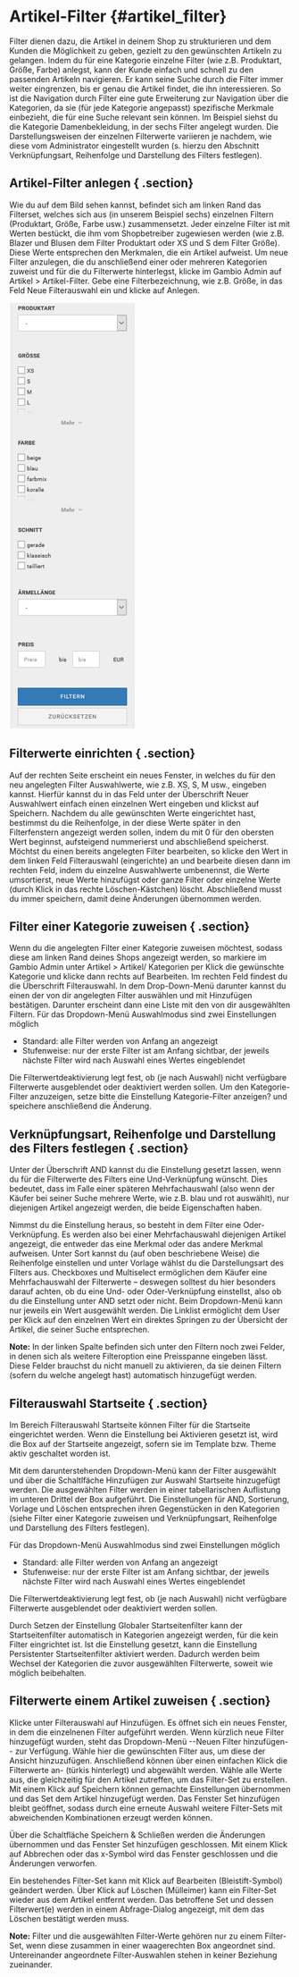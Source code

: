 # Artikel-Filter {#artikel_filter}

Filter dienen dazu, die Artikel in deinem Shop zu strukturieren und dem Kunden die Möglichkeit zu geben, gezielt zu den gewünschten Artikeln zu gelangen. Indem du für eine Kategorie einzelne Filter \(wie z.B. Produktart, Größe, Farbe\) anlegst, kann der Kunde einfach und schnell zu den passenden Artikeln navigieren. Er kann seine Suche durch die Filter immer weiter eingrenzen, bis er genau die Artikel findet, die ihn interessieren. So ist die Navigation durch Filter eine gute Erweiterung zur Navigation über die Kategorien, da sie \(für jede Kategorie angepasst\) spezifische Merkmale einbezieht, die für eine Suche relevant sein können. Im Beispiel siehst du die Kategorie Damenbekleidung, in der sechs Filter angelegt wurden. Die Darstellungsweisen der einzelnen Filterwerte variieren je nachdem, wie diese vom Administrator eingestellt wurden \(s. hierzu den Abschnitt Verknüpfungsart, Reihenfolge und Darstellung des Filters festlegen\).

## Artikel-Filter anlegen { .section}

Wie du auf dem Bild sehen kannst, befindet sich am linken Rand das Filterset, welches sich aus \(in unserem Beispiel sechs\) einzelnen Filtern \(Produktart, Größe, Farbe usw.\) zusammensetzt. Jeder einzelne Filter ist mit Werten bestückt, die ihm vom Shopbetreiber zugewiesen werden \(wie z.B. Blazer und Blusen dem Filter Produktart oder XS und S dem Filter Größe\). Diese Werte entsprechen den Merkmalen, die ein Artikel aufweist. Um neue Filter anzulegen, die du anschließend einer oder mehreren Kategorien zuweist und für die du Filterwerte hinterlegst, klicke im Gambio Admin auf Artikel \> Artikel-Filter. Gebe eine Filterbezeichnung, wie z.B. Größe, in das Feld Neue Filterauswahl ein und klicke auf Anlegen.

![](Bilder/Abb099_Artikel_Filter.PNG "Artikel-Filter")

## Filterwerte einrichten { .section}

Auf der rechten Seite erscheint ein neues Fenster, in welches du für den neu angelegten Filter Auswahlwerte, wie z.B. XS, S, M usw., eingeben kannst. Hierfür kannst du in das Feld unter der Überschrift Neuer Auswahlwert einfach einen einzelnen Wert eingeben und klickst auf Speichern. Nachdem du alle gewünschten Werte eingerichtet hast, bestimmst du die Reihenfolge, in der diese Werte später in den Filterfenstern angezeigt werden sollen, indem du mit 0 für den obersten Wert beginnst, aufsteigend nummerierst und abschließend speicherst. Möchtst du einen bereits angelegten Filter bearbeiten, so klicke den Wert in dem linken Feld Filterauswahl \(eingerichte\) an und bearbeite diesen dann im rechten Feld, indem du einzelne Auswahlwerte umbenennst, die Werte umsortierst, neue Werte hinzufügst oder ganze Filter oder einzelne Werte \(durch Klick in das rechte Löschen-Kästchen\) löscht. Abschließend musst du immer speichern, damit deine Änderungen übernommen werden.

## Filter einer Kategorie zuweisen { .section}

Wenn du die angelegten Filter einer Kategorie zuweisen möchtest, sodass diese am linken Rand deines Shops angezeigt werden, so markiere im Gambio Admin unter Artikel \> Artikel/ Kategorien per Klick die gewünschte Kategorie und klicke dann rechts auf Bearbeiten. Im rechten Feld findest du die Überschrift Filterauswahl. In dem Drop-Down-Menü darunter kannst du einen der von dir angelegten Filter auswählen und mit Hinzufügen bestätigen. Darunter erscheint dann eine Liste mit den von dir ausgewählten Filtern. Für das Dropdown-Menü Auswahlmodus sind zwei Einstellungen möglich

-   Standard: alle Filter werden von Anfang an angezeigt
-   Stufenweise: nur der erste Filter ist am Anfang sichtbar, der jeweils nächste Filter wird nach Auswahl eines Wertes eingeblendet

Die Filterwertdeaktivierung legt fest, ob \(je nach Auswahl\) nicht verfügbare Filterwerte ausgeblendet oder deaktiviert werden sollen. Um den Kategorie-Filter anzuzeigen, setze bitte die Einstellung Kategorie-Filter anzeigen? und speichere anschließend die Änderung.

## Verknüpfungsart, Reihenfolge und Darstellung des Filters festlegen { .section}

Unter der Überschrift AND kannst du die Einstellung gesetzt lassen, wenn du für die Filterwerte des Filters eine Und-Verknüpfung wünscht. Dies bedeutet, dass im Falle einer späteren Mehrfachauswahl \(also wenn der Käufer bei seiner Suche mehrere Werte, wie z.B. blau und rot auswählt\), nur diejenigen Artikel angezeigt werden, die beide Eigenschaften haben.

Nimmst du die Einstellung heraus, so besteht in dem Filter eine Oder-Verknüpfung. Es werden also bei einer Mehrfachauswahl diejenigen Artikel angezeigt, die entweder das eine Merkmal oder das andere Merkmal aufweisen. Unter Sort kannst du \(auf oben beschriebene Weise\) die Reihenfolge einstellen und unter Vorlage wählst du die Darstellungsart des Filters aus. Checkboxes und Multiselect ermöglichen dem Käufer eine Mehrfachauswahl der Filterwerte – deswegen solltest du hier besonders darauf achten, ob du eine Und- oder Oder-Verknüpfung einstellst, also ob du die Einstellung unter AND setzt oder nicht. Beim Dropdown-Menü kann nur jeweils ein Wert ausgewählt werden. Die Linklist ermöglicht dem User per Klick auf den einzelnen Wert ein direktes Springen zu der Übersicht der Artikel, die seiner Suche entsprechen.

**Note:** In der linken Spalte befinden sich unter den Filtern noch zwei Felder, in denen sich als weitere Filteroption eine Preisspanne eingeben lässt. Diese Felder brauchst du nicht manuell zu aktivieren, da sie deinen Filtern \(sofern du welche angelegt hast\) automatisch hinzugefügt werden.

## Filterauswahl Startseite { .section}

Im Bereich Filterauswahl Startseite können Filter für die Startseite eingerichtet werden. Wenn die Einstellung bei Aktivieren gesetzt ist, wird die Box auf der Startseite angezeigt, sofern sie im Template bzw. Theme aktiv geschaltet worden ist.

Mit dem darunterstehenden Dropdown-Menü kann der Filter ausgewählt und über die Schaltlfäche Hinzufügen zur Auswahl Startseite hinzugefügt werden. Die ausgewählten Filter werden in einer tabellarischen Auflistung im unteren Drittel der Box aufgeführt. Die Einstellungen für AND, Sortierung, Vorlage und Löschen entsprechen ihren Gegenstücken in den Kategorien \(siehe Filter einer Kategorie zuweisen und Verknüpfungsart, Reihenfolge und Darstellung des Filters festlegen\).

Für das Dropdown-Menü Auswahlmodus sind zwei Einstellungen möglich

-   Standard: alle Filter werden von Anfang an angezeigt
-   Stufenweise: nur der erste Filter ist am Anfang sichtbar, der jeweils nächste Filter wird nach Auswahl eines Wertes eingeblendet

Die Filterwertdeaktivierung legt fest, ob \(je nach Auswahl\) nicht verfügbare Filterwerte ausgeblendet oder deaktiviert werden sollen.

Durch Setzen der Einstellung Globaler Startseitenfilter kann der Startseitenfilter automatisch in Kategorien angezeigt werden, für die kein Filter eingrichtet ist. Ist die Einstellung gesetzt, kann die Einstellung Persistenter Startseitenfilter aktiviert werden. Dadurch werden beim Wechsel der Kategorien die zuvor ausgewählten Filterwerte, soweit wie möglich beibehalten.

## Filterwerte einem Artikel zuweisen { .section}

Klicke unter Filterauswahl auf Hinzufügen. Es öffnet sich ein neues Fenster, in dem die einzelnenen Filter aufgeführt werden. Wenn kürzlich neue Filter hinzugefügt wurden, steht das Dropdown-Menü --Neuen Filter hinzufügen-- zur Verfügung. Wähle hier die gewünschten Filter aus, um diese der Ansicht hinzuzufügen. Anschließend können über einen einfachen Klick die Filterwerte an- \(türkis hinterlegt\) und abgewählt werden. Wähle alle Werte aus, die gleichzeitig für den Artikel zutreffen, um das Filter-Set zu erstellen. Mit einem Klick auf Speichern können gemachte Einstellungen übernommen und das Set dem Artikel hinzugefügt werden. Das Fenster Set hinzufügen bleibt geöffnet, sodass durch eine erneute Auswahl weitere Filter-Sets mit abweichenden Kombinationen erzeugt werden können.

Über die Schaltfläche Speichern & Schließen werden die Änderungen übernommen und das Fenster Set hinzufügen geschlossen. Mit einem Klick auf Abbrechen oder das x-Symbol wird das Fenster geschlossen und die Änderungen verworfen.

Ein bestehendes Filter-Set kann mit Klick auf Bearbeiten \(Bleistift-Symbol\) geändert werden. Über Klick auf Löschen \(Mülleimer\) kann ein Filter-Set wieder aus dem Artikel entfernt werden. Das betroffene Set und dessen Filterwert\(e\) werden in einem Abfrage-Dialog angezeigt, mit dem das Löschen bestätigt werden muss.

**Note:** Filter und die ausgewählten Filter-Werte gehören nur zu einem Filter-Set, wenn diese zusammen in einer waagerechten Box angeordnet sind. Untereinander angeordnete Filter-Auswahlen stehen in keiner Beziehung zueinander.



